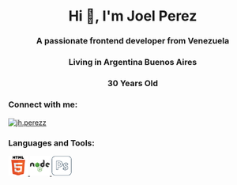 <h1 align="center">Hi 👋, I'm Joel Perez</h1>
<h3 align="center">A passionate frontend developer from Venezuela</h3>
<h3 align="center">Living in Argentina Buenos Aires</h3>
<h3 align="center">30 Years Old</h3>



<h3 align="left">Connect with me:</h3>
<p align="left">
<a href="https://instagram.com/jh.perezz" target="blank"><img align="center" src="https://raw.githubusercontent.com/rahuldkjain/github-profile-readme-generator/master/src/images/icons/Social/instagram.svg" alt="jh.perezz" height="30" width="40" /></a>
  <a href="https://www.linkedin.com/in/joel-ygor-perez-perez-00b6b6140/" target="blank"/> </a>
</p>
</p>

<h3 align="left">Languages and Tools:</h3>
<p align="left"> <a href="https://www.w3.org/html/" target="_blank" rel="noreferrer"> <img src="https://raw.githubusercontent.com/devicons/devicon/master/icons/html5/html5-original-wordmark.svg" alt="html5" width="40" height="40"/> </a> <a href="https://nodejs.org" target="_blank" rel="noreferrer"> <img src="https://raw.githubusercontent.com/devicons/devicon/master/icons/nodejs/nodejs-original-wordmark.svg" alt="nodejs" width="40" height="40"/> </a> <a href="https://www.photoshop.com/en" target="_blank" rel="noreferrer"> <img src="https://raw.githubusercontent.com/devicons/devicon/master/icons/photoshop/photoshop-line.svg" alt="photoshop" width="40" height="40"/> </a> </p>
